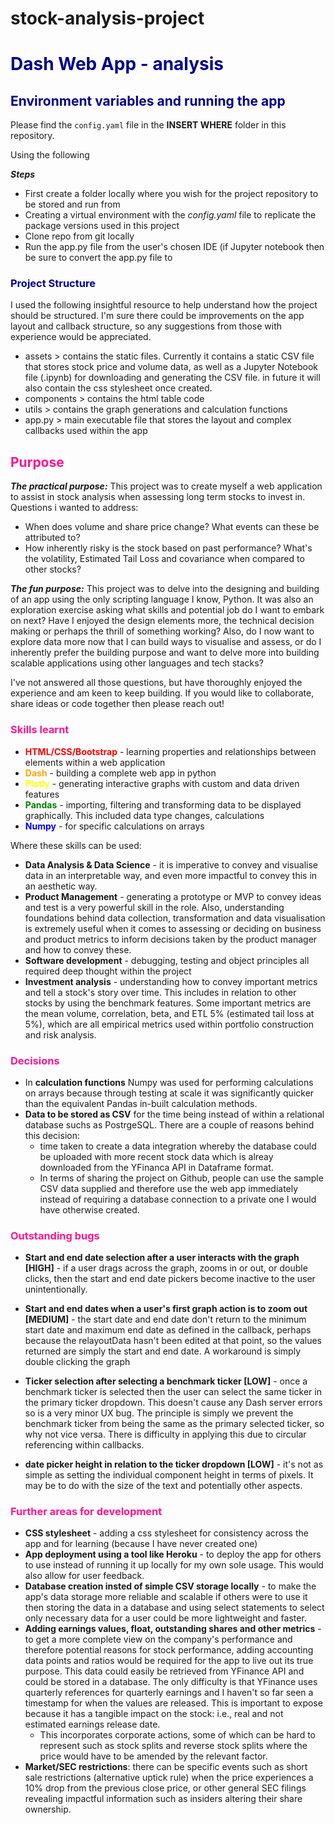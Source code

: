 # stock-analysis-project

# <font color='darkblue'>Dash Web App - analysis</font>

## <font color='darkblue'>Environment variables and running the app</font>

Please find the <code>config.yaml</code> file in the **INSERT WHERE** folder in this repository.

Using the following 

***Steps***

* First create a folder locally where you wish for the project repository to be stored and run from
* Creating a virtual environment with the *config.yaml* file to replicate the package versions used in this project
* Clone repo from git locally
* Run the app.py file from the user's chosen IDE (if Jupyter notebook then be sure to convert the app.py file to 



### <font color='darkblue'>Project Structure</font>
I used the following insightful resource to help understand how the project should be structured. I'm sure there could be improvements on the app layout and callback structure, so any suggestions from those with experience would be appreciated.

* assets > contains the static files. Currently it contains a static CSV file that stores stock price and volume data, as well as a Jupyter Notebook file (.ipynb) for downloading and generating the CSV file. in future it will also contain the css stylesheet once created.
* components > contains the html table code
* utils > contains the graph generations and calculation functions
* app.py > main executable file that stores the layout and complex callbacks used within the app



## <font color='deeppink'>Purpose</font>
***The practical purpose:***
This project was to create myself a web application to assist in stock analysis when assessing long term stocks to invest in. Questions i wanted to address:
* When does volume and share price change? What events can these be attributed to?
* How inherently risky is the stock based on past performance? What's the volatility, Estimated Tail Loss and covariance when compared to other stocks?

***The fun purpose:*** 
This project was to delve into the designing and building of an app using the only scripting language I know, Python. It was also an exploration exercise asking what skills and potential job do I want to embark on next? Have I enjoyed the design elements more, the technical decision making or perhaps the thrill of something working? Also, do I now want to explore data more now that I can build ways to visualise and assess, or do I inherently prefer the building purpose and want to delve more into building scalable applications using other languages and tech stacks?

I've not answered all those questions, but have thoroughly enjoyed the experience and am keen to keep building. If you would like to collaborate, share ideas or code together then please reach out!



### <font color='deeppink'>Skills learnt</font>
* **<font color='red'>HTML/CSS/Bootstrap</font>** - learning properties and relationships between elements within a web application
* **<font color='orange'>Dash</font>** - building a complete web app in python
* **<font color='yellow'>Plotly</font>** - generating interactive graphs with custom and data driven features 
* **<font color='green'>Pandas</font>** - importing, filtering and transforming data to be displayed graphically. This included data type changes, calculations
* **<font color='blue'>Numpy</font>** - for specific calculations on arrays

Where these skills can be used:
* **Data Analysis & Data Science** - it is imperative to convey and visualise data in an interpretable way, and even more impactful to convey this in an aesthetic way.
* **Product Management** - generating a prototype or MVP to convey ideas and test is a very powerful skill in the role. Also, understanding foundations behind data collection, transformation and data visualisation is extremely useful when it comes to assessing or deciding on business and product metrics to inform decisions taken by the product manager and how to convey these.
* **Software development** - debugging, testing and object principles all required deep thought within the project
* **Investment analysis** - understanding how to convey important metrics and tell a stock's story over time. This includes in relation to other stocks by using the benchmark features. Some important metrics are the mean volume, correlation, beta, and ETL 5% (estimated tail loss at 5%), which are all empirical metrics used within portfolio construction and risk analysis.

### <font color='deeppink'>Decisions</font>
* In **calculation functions** Numpy was used for performing calculations on arrays because through testing at scale it was significantly quicker than the equivalent Pandas in-built calculation methods.
* **Data to be stored as CSV** for the time being instead of within a relational database suchs as PostrgeSQL. There are a couple of reasons behind this decision:
    * time taken to create a data integration whereby the database could be uploaded with more recent stock data which is alreay downloaded from the YFinanca API in Dataframe format.
    * In terms of sharing the project on Github, people can use the sample CSV data supplied and therefore use the web app immediately instead of requiring a database connection to a private one I would have otherwise created. 

### <font color='deeppink'>Outstanding bugs</font>
* **Start and end date selection after a user interacts with the graph [HIGH]** - if a user drags across the graph, zooms in or out, or double clicks, then the start and end date pickers become inactive to the user unintentionally.

* **Start and end dates when a user's first graph action is to zoom out [MEDIUM]** - the start date and end date don't return to the minimum start date and maximum end date as defined in the callback, perhaps because the relayoutData hasn't been edited at that point, so the values returned are simply the start and end date. A workaround is simply double clicking the graph 

* **Ticker selection after selecting a benchmark ticker [LOW]** - once a benchmark ticker is selected then the user can select the same ticker in the primary ticker dropdown. This doesn't cause any Dash server errors so is a very minor UX bug. The principle is simply we prevent the benchmark ticker from being the same as the primary selected ticker, so why not vice versa. There is difficulty in applying this due to circular referencing within callbacks.

* **date picker height in relation to the ticker dropdown [LOW]** - it's not as simple as setting the individual component height in terms of pixels. It may be to do with the size of the text and potentially other aspects.



### <font color='deeppink'>Further areas for development</font>

* **CSS stylesheet** - adding a css stylesheet for consistency across the app and for learning (because I have never created one)
* **App deployment using a tool like Heroku** - to deploy the app for others to use instead of running it up locally for my own sole usage. This would also allow for user feedback. 
* **Database creation insted of simple CSV storage locally** - to make the app's data storage more reliable and scalable if others were to use it then storing the data in a database and using select statements to select only necessary data for a user could be more lightweight and faster. 
* **Adding earnings values, float, outstanding shares and other metrics** - to get a more complete view on the company's performance and therefore potential reasons for stock performance, adding accounting data points and ratios would be required for the app to live out its true purpose. This data could easily be retrieved from YFinance API and could be stored in a database. The only difficulty is that YFinance uses quarterly references for quarterly earnings and I haven't so far seen a timestamp for when the values are released. This is important to expose because it has a tangible impact on the stock: i.e., real and not estimated earnings release date.
    * This incorporates corporate actions, some of which can be hard to represent such as stock splits and reverse stock splits where the price would have to be amended by the relevant factor.
* **Market/SEC restrictions**: there can be specific events such as short sale restrictions (alternative uptick rule) when the price experiences a 10% drop from the previous close price, or other general SEC filings revealing impactful information such as insiders altering their share ownership. 
